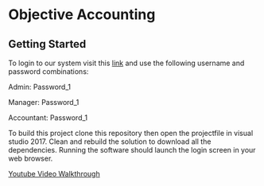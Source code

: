 # Objective Accounting



## Getting Started

To login to our system visit this [link](http://objectiveaccounting.azurewebsites.net) and use the following username and password combinations:

Admin: Password_1

Manager: Password_1

Accountant: Password_1

To build this project clone this repository then open the projectfile in visual studio 2017.  Clean and rebuild the solution to download all the dependencies.  Running the software should launch the login screen in your web browser.

[Youtube Video Walkthrough](https://www.youtube.com/playlist?list=PLYUVDriFPonOVfmYx3xxFesUQXbmPAlTh)
